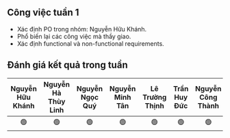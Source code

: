 ## Công việc tuần 1
- Xác định PO trong nhóm: Nguyễn Hữu Khánh.
- Phổ biến lại các công việc mà thầy giao.
- Xác định functional và non-functional requirements.
## Đánh giá kết quả trong tuần
| Nguyễn Hữu Khánh | Nguyễn Hà Thùy Linh | Nguyễn Ngọc Quý | Nguyễn Minh Tân | Lê Trường Thịnh | Trần Huy Đức | Nguyễn Công Thành |
| :--------------: | :-----------------: | :-------------: | :-------------: | :-------------: | :----------: | :---------------: |
|        🟢       |         🟢          |        🟢      |      🟢         |        🟢       |      🟢     |        🟢         |
